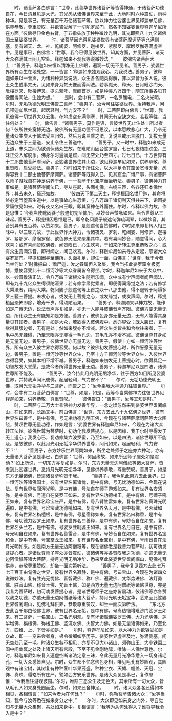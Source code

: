 <!-- { "loadSidebar": true } -->
　　时，诸菩萨各白佛言：“世尊，此善华世界诸菩萨等皆得神通，于诸菩萨功德自在，今日清旦见是大光，其光悉从诸佛世界来至于此，大地时时六种震动，雨种种华。见是事已，有无量百千万亿诸菩萨等，欲以神力往娑婆世界见释迦牟尼佛，供养恭敬，尊重赞叹，并欲咨受解了一切陀罗尼门，然各不知娑婆世界释迦牟尼所在方面。”彼佛寻伸金色右臂，于五指头放于种种微妙光明，其光即照八十九亿诸佛国土至娑婆世界。
　　时，诸菩萨因光得见娑婆世界有诸菩萨摩诃萨等充满侧塞，复有诸天、龙、神、乾闼婆、阿修罗、迦楼罗、紧那罗、摩睺罗伽等满虚空中。见是事已，白佛言：“世尊，我今已得见彼世界，知其方面，并见菩萨、诸天大众弥满其土间无空处。释迦如来不观我等说微妙法。”
　　彼佛告诸菩萨大士：“善男子，释迦如来恒以清净无上佛眼，遍观一切无不见者。善男子，娑婆世界所有众生在地处空，一一皆言：‘释迦如来独观我心，为我说法。’善男子，彼释迦如来以一音声，为诸种种异类说法，众生各各随类得解，非以异音为多人说。彼土众生或事梵天，见如来身为梵天像而得闻法。若事魔天、释天、日月毗沙门天、毗楼罗叉、毗楼博叉、提头赖吒、摩醯首罗，如是种类八万四千，随其所事各见其像而得闻法，生独为想。”
　　是时，会中有二菩萨，一名罗睺电，二名火光明。尔时，无垢功德光明王佛告二菩萨：“善男子，汝今可往娑婆世界。汝持我声，问讯释迦牟尼世尊，起居轻利，气力安不？”
　　时，二菩萨即白佛言：“世尊，我见彼佛一切世界大众云集，在地虚空充满侧塞，其间无有空缺之处。若我等往，当住何处？”
　　时，佛告言：“诸善男子，莫作是语，言彼世界无止住处！所以者何？彼所住处宽博无边。彼佛所有无量功德不可思议，以本愿故悲心广大，乃令无量诸众生类入于佛法受三归依，然后为说三乘之法，复说三戒示三脱门，复拔无量无边众生于三恶道，安止令住三善道中。
　　“善男子，又一时中，释迦如来成无上道，未久之间为欲调伏诸众生故，在毗陀山因台娑罗窟，七日七夜结跏趺坐，三昧正受入解脱乐。佛身尔时遍满是窟，间无空处乃至四寸。过七日已，十方世界有十二那由他菩萨摩诃萨，至娑婆世界住其山边，欲见释迦牟尼如来，供养恭敬，尊重赞叹，启受妙法。善男子，尔时如来于所住处，以大神足令其窟舍宽博无量，悉得容受十二那由他菩萨摩诃萨。诸菩萨等既得入已，见其窟舍广博严事，有诸菩萨以师子游戏自在神足供养于佛，一一菩萨于化宝座而坐听法。善男子，彼佛神力其事如是。是诸菩萨得闻法已，寻从座起，头面礼佛，右绕三匝，各各还归本佛世界；其去未久，窟还如故。
　　“彼四天下第二天主，释提桓因名憍尸迦，其命将终必定当堕畜生道中，以是事故心生恐惧，与八万四千诸忉利天俱共来下，诣因娑罗窟欲见如来。时有夜叉名曰王眼，即其窟神在外而住。尔时，帝释以佛力故，作是思惟：‘今我当使乾闼婆子般遮旬先至佛所，以妙音声赞咏如来。当令世尊从三昧起。’善男子，释提桓因思惟是已，即令乾闼婆子般遮旬弹琉璃琴，以微妙音，其音别异有五百种，以赞如来。善男子，是般遮旬当赞佛时，尔时如来即复转入相三昧中，以三昧力故，于此世界作大神力，令诸夜叉、罗刹、乾闼婆、阿修罗、迦楼罗、紧那罗、摩睺罗伽、欲色界天悉来聚集其中。若有喜闻妙音，随意得闻，心大欢喜；或有喜闻赞叹佛者，闻赞叹已，心生欢喜，于如来所转生尊重恭敬之心；或有众生喜闻乐音，即得闻之，闻已欢喜。尔时，释迦牟尼如来寻从定起，示诸大众娑罗窟门。释提桓因寻至佛所，头面礼足，却住一面，白佛言：‘世尊，我于今者当坐何处？’时佛报曰：‘憍尸迦，汝之眷属但入聚集，我今当拓此娑罗窟令极宽博，悉使容受此十二恒河沙等大众眷属皆令得坐。’尔时，释迦牟尼如来于大众中，以一妙音敷演正法，令八万四千诸根众生随所乐闻，众中或有学声闻者闻声闻法，即有九十九亿众生得须陀洹果；若有修学缘觉乘者，即便得闻缘觉之法；若有修学大乘法者，纯闻大乘。乾闼婆子般遮旬等上首之众十八那由他，得不退转于阿耨多罗三藐三菩提。未发心者，或发无上菩提之心，或发缘觉，或发声闻。尔时，释提桓因恐怖即除，增寿千岁，得须陀洹果。
　　“善男子，释迦如来以神力故，能作如是广博无边，说法音声亦复如是，亦无一人能寻彼佛音声齐限。彼佛方便无量无边，所化众生无有能知如是方便。善男子，彼佛色身亦无量无边，无有人能得其身量见其顶者。善男子，如是大众，若欲得入彼佛腹中，悉亦容受；既入腹已，复有欲得其腹边者，无有是处；然如来腹亦不增减。若众生类皆共和合欲往来者，于一毛中悉无挂碍，乃至天眼亦无能得一毛孔边，其毛孔亦不增不减。彼佛世尊其身如是无量无边。善男子，彼佛世界亦无量无边。善男子，假使十方如一恒河沙等世界，所有众生入彼世界亦得容受。何以故？彼佛初发菩提心时，所作誓愿无量无边。善男子，置是一恒河沙等世界众生，乃至十方千恒河沙等世界众生，入彼世界亦得容受，如其本相不增不减。善男子，释迦如来初发无上菩提心时，欲得具足一切智故发大誓愿，是故今者所得世界无量无边。善男子，释迦牟尼以是四法，诸佛世尊所不能及。
　　“善男子，汝今持此月光明无垢净华，往于西方如目所见娑婆世界，并持我声闻讯彼佛，起居轻利，气力安不？”
　　尔时，无垢功德光明王佛，取月光无垢净华与二菩萨，而告之曰：“汝今乘我大神通力往彼世界。”
　　尔时，会中有二万菩萨白佛言：“世尊，如是，如是，我等今当乘佛神力往彼世界见释迦如来，供养恭敬，尊重赞叹。”
　　彼佛告曰：“善男子，汝等宜知是时。”
　　时，二菩萨与二万大士乘佛神力发善华界，一念之顷忽然来到娑婆世界耆阇崛山，在如来前，长跪叉手，前白佛言：“世尊，东方去此八十九亿佛之世界，彼有世界名曰善华，是中有佛，号无垢功德光明王佛，今现在与诸菩萨摩诃萨等大众围绕，赞叹世尊无量功德，作如是言：‘娑婆世界有释迦牟尼如来，今现在为诸大众转正法轮。彼佛世尊为菩萨时，初劝化我发菩提心。以是因缘，我于尔时寻得发于无上道心；我发心已，复劝修集六波罗蜜，乃至如来。以是四法，诸佛世尊所不能及。是故彼佛，以此月光明无垢净华供养世尊，问讯如来，起居轻利，气力安不？’”
　　“善男子，东方妙乐世界阿閦如来，所坐之处师子之座亦六种动，亦有无量诸大菩萨见是事已，白佛言：‘世尊，何因缘故，如来所坐师子座处如是震动？’如上所说，一切东方亦复如是。尔时，东方无量无边阿僧祇等诸大菩萨，皆来到此娑婆世界，悉持月光明无垢净华，见佛供养恭敬，尊重赞叹。善男子，如是东方无量诸佛，皆遣诸菩萨称赞于我。
　　“善男子，我今见此南方去此世界，过一恒河沙等诸佛国土，彼有世界名离诸忧，是中有佛，号无忧功德如来，今现在说法。复有世界名阎浮光明，是中有佛，号法自在师子游戏如来。复有世界名安须弥，是中有佛，号道自在娑罗王如来。复有世界名功德楼王，是中有佛，号师子吼王如来。复有世界名珍宝庄严，是中有佛，号八臂胜雷如来。复有世界名真珠光明遍照，是中有佛，号珍宝藏功德吼如来。复有世界名天月，是中有佛，号火藏如来。复有世界名栴檀根，是中有佛，号星宿称如来。复有世界名曰称香，是中有佛，号功德力娑罗王如来。复有世界名曰善释，是中有佛，号妙音自在如来。复有世界名头兰若，是中有佛，号娑罗胜毗婆王如来。复有世界名月自在，是中有佛，号光明自在如来。复有世界名善雷音，是中有佛，号妙音自在如来。复有世界名宝和合，是中有佛，号宝掌龙王如来。复有世界名垂宝树，是中有佛，号雨音自在法月光明如来。如是南方无量无边阿僧祇等，现在诸佛悉是我昔为菩萨时，初可劝发菩提心者。是诸世尊师子座处亦皆震动，彼诸佛等亦各赞叹我之功德，亦遣无量无边阿僧祇等诸大菩萨，持月光明无垢净华，悉来至此娑婆世界耆阇崛山，见佛礼拜供养，恭敬尊重赞叹，却坐一面次第听法。
　　“善男子，我今复见西方去此七万七千百千由旬佛之世界，彼有世界名寂静，是中有佛，号曰宝山，今现在为诸四众说微妙法。复有胜光无忧佛、音智藏佛、称广佛、遍藏佛、梵华势进佛、法灯勇佛、胜音山佛、称音王佛、梵音王佛，如是西方无量无边阿僧祇等诸佛世尊，亦是我昔为菩萨时，初可劝发菩提心者。是诸世尊师子之座亦皆震动，彼诸佛等亦各赞叹我之功德，亦遣无量无边阿僧祇等诸大菩萨，持月光明无垢宝华，悉来至此娑婆世界耆阇崛山，见佛礼拜供养，恭敬尊重赞叹，却坐一面次第听法。
　　“东北方去此百千那由他佛世界，彼有世界名无垢，是中有佛，号离热恼增毗沙门娑罗王如来。有二菩萨，一名宝山，二名光明观。复有坏诸魔佛娑罗王佛、大力光明佛、莲华增佛、栴檀佛、弥楼王佛、坚沉水佛、火智大力佛，如是无量诸佛如来，乃至北方、四维、上、下皆亦如是。”
　　尔时，释迦牟尼如来，以大神力为欲容受如是众故，即一一变来会者身，极令微细如亭历子。娑婆世界虚空及地，弥满侧塞，间无空处乃至一毛。时诸众生各不相见，亦复不见大小诸山、须弥山王、大小铁围二国中间幽冥之处及上诸天所有宫殿，下至不见金刚地际，唯除一人佛世尊也。尔时，释迦牟尼如来复入遍虚空断诸法定意三昧，令此无量月光净华悉入一切身诸毛孔，一切大众悉皆自见。尔时，众生都不忆念佛色身相，唯见毛孔有妙园观，其园观中有诸宝树，其树复有种种茎叶华果茂盛，种种宝衣、天幡、幢盖、天冠、宝饰、真珠、璎珞所有庄严，譬如西方安乐世界。是诸大众见是事已，复作思惟：“今我当往游观彼园。”尔时，唯除三恶众生及无色天，其余所有一切大众，皆从毛孔入如来身处园而坐。尔时，如来还舍神足。
　　时，诸大众各各还得如本相见，各相谓言：“如来今者为在何处？”
　　尔时，弥勒菩萨告诸大众：“汝等当知，我今与汝等悉在如来身分之中。”
　　尔时，大众即见如来身之内外，寻自觉知与无量大众集聚，共处如来身中。复相谓言：“我等为从何处得入？谁将导我令入是中？”
